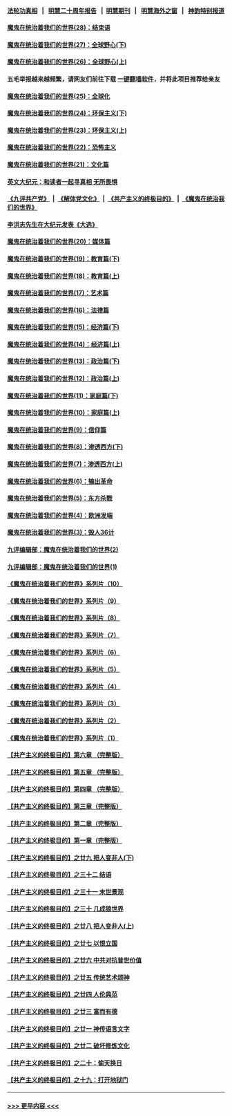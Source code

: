 #### [法轮功真相](https://github.com/gfw-breaker/truth/blob/master/README.md?t=0) &nbsp;&nbsp;|&nbsp;&nbsp; [明慧二十周年报告](https://github.com/gfw-breaker/mh-reports/blob/master/README.md?t=0) &nbsp;&nbsp;|&nbsp;&nbsp;[明慧期刊](https://github.com/gfw-breaker/mh-qikan) &nbsp;&nbsp;|&nbsp;&nbsp; [明慧海外之窗](https://github.com/gfw-breaker/mh-news/blob/master/README.md?t=0) &nbsp;&nbsp;|&nbsp;&nbsp; [神韵特别报道](https://github.com/gfw-breaker/mh-news/blob/master/shenyun.md?t=0)
#### [魔鬼在统治着我们的世界(28)：结束语](../pages/nsc422/n10936246.md?t=07020252) 
#### [魔鬼在统治着我们的世界(27)：全球野心(下)](../pages/nsc422/n10928319.md?t=07020252) 
#### [魔鬼在统治着我们的世界(26)：全球野心(上)](../pages/nsc422/n10900318.md?t=07020252) 
#### 五毛举报越来越频繁，请网友们前往下载 [一键翻墙软件](https://github.com/gfw-breaker/ssr-accounts)，并将此项目推荐给亲友
#### [魔鬼在统治着我们的世界(25)：全球化](../pages/nsc422/n10788205.md?t=07020252) 
#### [魔鬼在统治着我们的世界(24)：环保主义(下)](../pages/nsc422/n10695307.md?t=07020252) 
#### [魔鬼在统治着我们的世界(23)：环保主义(上)](../pages/nsc422/n10688613.md?t=07020252) 
#### [魔鬼在统治着我们的世界(22)：恐怖主义](../pages/nsc422/n10614727.md?t=07020252) 
#### [魔鬼在统治着我们的世界(21)：文化篇](../pages/nsc422/n10597706.md?t=07020252) 
#### [英文大纪元：和读者一起寻真相 无所畏惧](../pages/nsc422/n12542027.md?t=07020252) 
#### [《九评共产党》](https://github.com/begood0513/9ping.md/blob/master/README.md) &nbsp;|&nbsp; [《解体党文化》](../../../../jtdwh.md/blob/master/README.md)  &nbsp;|&nbsp; [《共产主义的终极目的》](../../../../gczydzjmd.md/blob/master/README.md) &nbsp;|&nbsp; [《魔鬼在统治我们的世界》](../../../../mgztzwmdsj.md/blob/master/README.md) 
#### [李洪志先生在大纪元发表《大选》](../pages/nsc422/n12534746.md?t=07020252) 
#### [魔鬼在统治着我们的世界(20)：媒体篇](../pages/nsc422/n10586579.md?t=07020252) 
#### [魔鬼在统治着我们的世界(19)：教育篇(下)](../pages/nsc422/n10564808.md?t=07020252) 
#### [魔鬼在统治着我们的世界(18)：教育篇(上)](../pages/nsc422/n10526970.md?t=07020252) 
#### [魔鬼在统治着我们的世界(17)：艺术篇](../pages/nsc422/n10499093.md?t=07020252) 
#### [魔鬼在统治着我们的世界(16)：法律篇](../pages/nsc422/n10485969.md?t=07020252) 
#### [魔鬼在统治着我们的世界(15)：经济篇(下)](../pages/nsc422/n10469975.md?t=07020252) 
#### [魔鬼在统治着我们的世界(14)：经济篇(上)](../pages/nsc422/n10457370.md?t=07020252) 
#### [魔鬼在统治着我们的世界(13)：政治篇(下)](../pages/nsc422/n10448270.md?t=07020252) 
#### [魔鬼在统治着我们的世界(12)：政治篇(上)](../pages/nsc422/n10444576.md?t=07020252) 
#### [魔鬼在统治着我们的世界(11)：家庭篇(下)](../pages/nsc422/n10440961.md?t=07020252) 
#### [魔鬼在统治着我们的世界(10)：家庭篇(上)](../pages/nsc422/n10435448.md?t=07020252) 
#### [魔鬼在统治着我们的世界(9)：信仰篇](../pages/nsc422/n10432159.md?t=07020252) 
#### [魔鬼在统治着我们的世界(8)：渗透西方(下)](../pages/nsc422/n10429603.md?t=07020252) 
#### [魔鬼在统治着我们的世界(7)：渗透西方(上)](../pages/nsc422/n10426013.md?t=07020252) 
#### [魔鬼在统治着我们的世界(6)：输出革命](../pages/nsc422/n10421536.md?t=07020252) 
#### [魔鬼在统治着我们的世界(5)：东方杀戮](../pages/nsc422/n10417707.md?t=07020252) 
#### [魔鬼在统治着我们的世界(4)：欧洲发端](../pages/nsc422/n10414890.md?t=07020252) 
#### [魔鬼在统治着我们的世界(3)：毁人36计](../pages/nsc422/n10411583.md?t=07020252) 
#### [九评编辑部：魔鬼在统治着我们的世界(2)](../pages/nsc422/n10410036.md?t=07020252) 
#### [九评编辑部：魔鬼在统治着我们的世界(1)](../pages/nsc422/n10406825.md?t=07020252) 
#### [《魔鬼在统治着我们的世界》系列片（10）](../pages/nsc422/n12292670.md?t=07020252) 
#### [《魔鬼在统治着我们的世界》系列片（9）](../pages/nsc422/n12290859.md?t=07020252) 
#### [《魔鬼在统治着我们的世界》系列片（8）](../pages/nsc422/n12287445.md?t=07020252) 
#### [《魔鬼在统治着我们的世界》系列片（7）](../pages/nsc422/n12283425.md?t=07020252) 
#### [《魔鬼在统治着我们的世界》系列片（6）](../pages/nsc422/n12282314.md?t=07020252) 
#### [《魔鬼在统治着我们的世界》系列片（5）](../pages/nsc422/n12281419.md?t=07020252) 
#### [《魔鬼在统治着我们的世界》系列片（4）](../pages/nsc422/n12274024.md?t=07020252) 
#### [《魔鬼在统治着我们的世界》系列片（3）](../pages/nsc422/n12271322.md?t=07020252) 
#### [《魔鬼在统治着我们的世界》系列片（2）](../pages/nsc422/n12269049.md?t=07020252) 
#### [《魔鬼在统治着我们的世界》系列片（1）](../pages/nsc422/n12267575.md?t=07020252) 
#### [【共产主义的终极目的】第六章 （完整版）](../pages/nsc422/n11428913.md?t=07020252) 
#### [【共产主义的终极目的】第五章 （完整版）](../pages/nsc422/n11428912.md?t=07020252) 
#### [【共产主义的终极目的】第四章 （完整版）](../pages/nsc422/n11428907.md?t=07020252) 
#### [【共产主义的终极目的】第三章（完整版）](../pages/nsc422/n11428848.md?t=07020252) 
#### [【共产主义的终极目的】第二章（完整版）](../pages/nsc422/n11428831.md?t=07020252) 
#### [【共产主义的终极目的】第一章（完整版）](../pages/nsc422/n11417651.md?t=07020252) 
#### [【共产主义的终极目的】之廿九 把人变非人(下)](../pages/nsc422/n11344140.md?t=07020252) 
#### [【共产主义的终极目的】之三十二 结语](../pages/nsc422/n11360535.md?t=07020252) 
#### [【共产主义的终极目的】之三十一 末世景观](../pages/nsc422/n11351129.md?t=07020252) 
#### [【共产主义的终极目的】之三十 几成狼世界](../pages/nsc422/n11348280.md?t=07020252) 
#### [【共产主义的终极目的】之廿八 把人变非人(上)](../pages/nsc422/n11340492.md?t=07020252) 
#### [【共产主义的终极目的】之廿七 以恨立国](../pages/nsc422/n11336944.md?t=07020252) 
#### [【共产主义的终极目的】之廿六 中共对抗普世价值](../pages/nsc422/n11324785.md?t=07020252) 
#### [【共产主义的终极目的】之廿五 传统艺术颂神](../pages/nsc422/n11296396.md?t=07020252) 
#### [【共产主义的终极目的】之廿四 人伦典范](../pages/nsc422/n11296397.md?t=07020252) 
#### [【共产主义的终极目的】之廿三 富而有德](../pages/nsc422/n11283598.md?t=07020252) 
#### [【共产主义的终极目的】之廿一 神传语言文字](../pages/nsc422/n11263265.md?t=07020252) 
#### [【共产主义的终极目的】之廿二 破坏修炼文化](../pages/nsc422/n11245728.md?t=07020252) 
#### [【共产主义的终极目的】之二十：偷天换日](../pages/nsc422/n11238846.md?t=07020252) 
#### [【共产主义的终极目的】之十九：打开地狱门](../pages/nsc422/n11206376.md?t=07020252) 

----
#### [ >>> 更早内容 <<< ](../indexes/nsc422-earlier.md)
